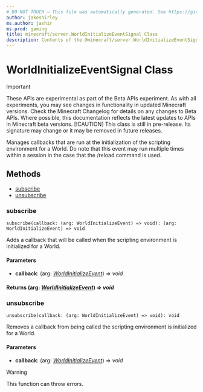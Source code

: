 ```yaml
---
# DO NOT TOUCH — This file was automatically generated. See https://github.com/mojang/minecraftapidocsgenerator to modify descriptions, examples, etc.
author: jakeshirley
ms.author: jashir
ms.prod: gaming
title: minecraft/server.WorldInitializeEventSignal Class
description: Contents of the @minecraft/server.WorldInitializeEventSignal class.
---
```

# WorldInitializeEventSignal Class
>[!IMPORTANT]
>These APIs are experimental as part of the Beta APIs experiment. As with all experiments, you may see changes in functionality in updated Minecraft versions. Check the Minecraft Changelog for details on any changes to Beta APIs. Where possible, this documentation reflects the latest updates to APIs in Minecraft beta versions.
> [!CAUTION]
> This class is still in pre-release.  Its signature may change or it may be removed in future releases.

Manages callbacks that are run at the initialization of the scripting environment for a World. Do note that this event may run multiple times within a session in the case that the /reload command is used.

## Methods
- [subscribe](#subscribe)
- [unsubscribe](#unsubscribe)

### **subscribe**
`
subscribe(callback: (arg: WorldInitializeEvent) => void): (arg: WorldInitializeEvent) => void
`

Adds a callback that will be called when the scripting environment is initialized for a World.

#### **Parameters**
- **callback**: (arg: [*WorldInitializeEvent*](WorldInitializeEvent.md)) => *void*

#### **Returns** (arg: [*WorldInitializeEvent*](WorldInitializeEvent.md)) => *void*

### **unsubscribe**
`
unsubscribe(callback: (arg: WorldInitializeEvent) => void): void
`

Removes a callback from being called the scripting environment is initialized for a World.

#### **Parameters**
- **callback**: (arg: [*WorldInitializeEvent*](WorldInitializeEvent.md)) => *void*

> [!WARNING]
> This function can throw errors.
